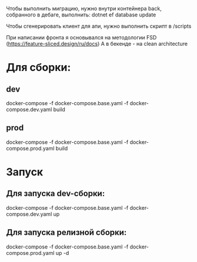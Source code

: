Чтобы выполнить миграцию, нужно внутри контейнера back, собранного в дебаге, выполнить:
dotnet ef database update

Чтобы сгенерировать клиент для апи, нужно выполнить скрипт в /scripts

При написании фронта я основывался на методологии FSD (https://feature-sliced.design/ru/docs)
А в бекенде - на clean architecture

# Для сборки:
## dev 
docker-compose -f docker-compose.base.yaml -f docker-compose.dev.yaml build

## prod
docker-compose -f docker-compose.base.yaml -f docker-compose.prod.yaml build

# Запуск

## Для запуска dev-сборки:
docker-compose -f docker-compose.base.yaml -f docker-compose.dev.yaml up

## Для запуска релизной сборки:
docker-compose -f docker-compose.base.yaml -f docker-compose.prod.yaml up -d